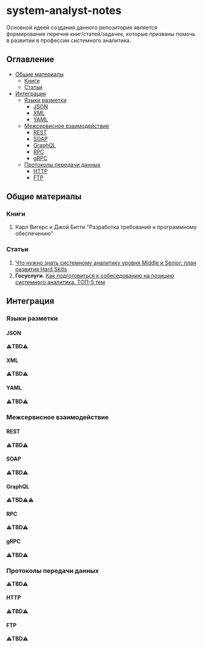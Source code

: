 # system-analyst-notes
Основной идеей создания данного репозитория является формирование перечня книг/статей/задачек, которые призваны помочь в развитии в профессии системного аналитика.

## Оглавление
- [Общие материалы](https://github.com/GorVad/system-analyst-notes/edit/main/README.md#общие-материалы)
  - [Книги](https://github.com/GorVad/system-analyst-notes/edit/main/README.md#книги)
  - [Статьи](https://github.com/GorVad/system-analyst-notes/edit/main/README.md#статьи)
- [Интеграция](https://github.com/GorVad/system-analyst-notes/edit/main/README.md#интеграция)
  - [Языки разметки](https://github.com/GorVad/system-analyst-notes/edit/main/README.md#языки-разметки)
    - [JSON](https://github.com/GorVad/system-analyst-notes/blob/main/README.md#json)
    - [XML](https://github.com/GorVad/system-analyst-notes/blob/main/README.md#xml)
    - [YAML](https://github.com/GorVad/system-analyst-notes/blob/main/README.md#yaml)
  - [Межсервисное взаимодействие](https://github.com/GorVad/system-analyst-notes/blob/main/README.md#межсервисное-взаимодействие)
    - [REST](https://github.com/GorVad/system-analyst-notes/blob/main/README.md#rest)
    - [SOAP](https://github.com/GorVad/system-analyst-notes/blob/main/README.md#soap)
    - [GraphQL](https://github.com/GorVad/system-analyst-notes/blob/main/README.md#graphql)
    - [RPC](https://github.com/GorVad/system-analyst-notes/blob/main/README.md#rpc)
    - [gRPC](https://github.com/GorVad/system-analyst-notes/blob/main/README.md#grpc)
  - [Протоколы передачи данных](https://github.com/GorVad/system-analyst-notes/blob/main/README.md#протоколы-передачи-данных)
    - [HTTP](https://github.com/GorVad/system-analyst-notes/blob/main/README.md#http)
    - [FTP](https://github.com/GorVad/system-analyst-notes/blob/main/README.md#ftp)


## Общие материалы
### Книги
1. Карл Вигерс и Джой Битти "Разработка требований к программному обеспечению"
### Статьи
1. [Что нужно знать системному аналитику уровня Middle и Senior: план развития Hard Skills](https://habr.com/ru/post/692580/)
2. **Госуслуги**. [Как подготовиться к собеседованию на позицию системного аналитика. ТОП-5 тем](https://habr.com/ru/company/rtlabs/blog/569922/)


## Интеграция
### Языки разметки
#### JSON
:warning:**TBD**:warning:
#### XML
:warning:**TBD**:warning:
#### YAML
:warning:**TBD**:warning:


### Межсервисное взаимодействие
#### REST
:warning:**TBD**:warning:
#### SOAP
:warning:**TBD**:warning:
#### GraphQL
:warning:**TBD**:warning::warning:
#### RPC
:warning:**TBD**:warning:
#### gRPC
:warning:**TBD**:warning:

### Протоколы передачи данных
:warning:**TBD**:warning:
#### HTTP
:warning:**TBD**:warning:
#### FTP
:warning:**TBD**:warning:
